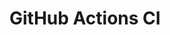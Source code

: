 # GitHub Actions CI



























































































































































































































































































































































































































































































































































































































































































































































































































































































































































































































































































































































































































































































































































































































































































































































































